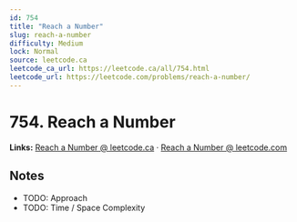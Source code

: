 ```yaml
--- 
id: 754
title: "Reach a Number"
slug: reach-a-number
difficulty: Medium
lock: Normal
source: leetcode.ca
leetcode_ca_url: https://leetcode.ca/all/754.html
leetcode_url: https://leetcode.com/problems/reach-a-number/
---
```


# 754. Reach a Number

**Links:** [Reach a Number @ leetcode.ca](https://leetcode.ca/all/754.html) · [Reach a Number @ leetcode.com](https://leetcode.com/problems/reach-a-number/)

## Notes
- TODO: Approach
- TODO: Time / Space Complexity
